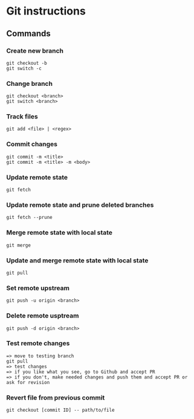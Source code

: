 # Git instructions

## Commands

### Create new branch

    git checkout -b
    git switch -c

### Change branch

    git checkout <branch>
    git switch <branch>

### Track files

    git add <file> | <regex>

### Commit changes

    git commit -m <title>
    git commit -m <title> -m <body>

### Update remote state

    git fetch

### Update remote state and prune deleted branches

    git fetch --prune

### Merge remote state with local state

    git merge

### Update and merge remote state with local state

    git pull

### Set remote upstream

    git push -u origin <branch>

### Delete remote usptream

    git push -d origin <branch>

### Test remote changes

    => move to testing branch
    git pull
    => test changes
    => if you like what you see, go to Github and accept PR
    => if you don't, make needed changes and push them and accept PR or ask for revision

### Revert file from previous commit
```
git checkout [commit ID] -- path/to/file
```



